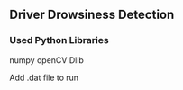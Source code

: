 <h2>Driver Drowsiness Detection</h2>

<h3>Used Python Libraries</h3>
   numpy
   openCV
   Dlib

Add .dat file to run
